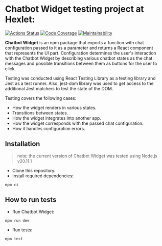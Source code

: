 # Chatbot Widget testing project at Hexlet:
[![Actions Status](https://github.com/failler815/qa-auto-engineer-javascript-project-89/actions/workflows/hexlet-check.yml/badge.svg)](https://github.com/failler815/qa-auto-engineer-javascript-project-89/actions) [![Code Coverage](https://qlty.sh/gh/failler815/projects/qa-auto-engineer-javascript-project-89/coverage.svg)](https://qlty.sh/gh/failler815/projects/qa-auto-engineer-javascript-project-89) [![Maintainability](https://qlty.sh/gh/failler815/projects/qa-auto-engineer-javascript-project-89/maintainability.svg)](https://qlty.sh/gh/failler815/projects/qa-auto-engineer-javascript-project-89)

**Chatbot Widget** is an npm package that exports a function with chat configuration passed to it as a parameter and returns a React component that represents the UI part. Configuration determines the user's interaction with the Chatbot Widget by describing various chatbot states as the chat messages and possible transitions between them as buttons for the user to click.

Testing was conducted using React Testing Library as a testing library and Jest as a test runner. Also, jest-dom library was used to get access to the additional Jest matchers to test the state of the DOM.

Testing covers the following cases:
* How the widget renders in various states.
* Transitions between states.
* How the widget integrates into another app.
* How the widget corresponds with the passed chat configuration.
* How it handles configuration errors.

## Installation
>note: the current version of Chatbot Widget was tested using Node.js v20.11.1
* Clone this repository.
* Install required dependencies:
```
npm ci
```

## How to run tests
* Run Chatbot Widget:
```
npm run dev
```
* Run tests:
```
npm test
```